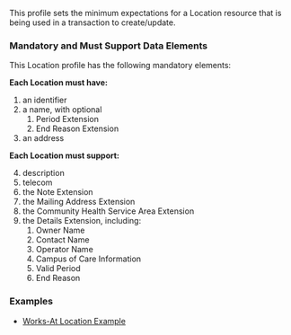 
This profile sets the minimum expectations for a Location resource that is being used in a transaction to create/update.

### Mandatory and Must Support Data Elements

This Location profile has the following mandatory elements:

**Each Location must have:**

1. an identifier
2. a name, with optional
	1.  Period Extension
	2.  End Reason Extension
3. an address

**Each Location must support:**

4.  description
5.  telecom
6.  the Note Extension
7.  the Mailing Address Extension
8.  the Community Health Service Area Extension
9.  the Details Extension, including:
	1.  Owner Name
	2.  Contact Name
	3.  Operator Name
	4.  Campus of Care Information
	5.  Valid Period
	6.  End Reason


### Examples

- [Works-At Location Example](Location-Example-AddPractitioner-WorkLocation.html)
